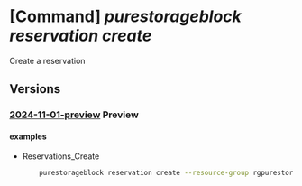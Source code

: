 # [Command] _purestorageblock reservation create_

Create a reservation

## Versions

### [2024-11-01-preview](/Resources/mgmt-plane/L3N1YnNjcmlwdGlvbnMve30vcmVzb3VyY2Vncm91cHMve30vcHJvdmlkZXJzL3B1cmVzdG9yYWdlLmJsb2NrL3Jlc2VydmF0aW9ucy97fQ==/2024-11-01-preview.xml) **Preview**

<!-- mgmt-plane /subscriptions/{}/resourcegroups/{}/providers/purestorage.block/reservations/{} 2024-11-01-preview -->

#### examples

- Reservations_Create
    ```bash
        purestorageblock reservation create --resource-group rgpurestorage --reservation-name storagePoolname --marketplace "{subscription-status:PendingFulfillmentStart,offer-details:{publisher-id:vejockfhoavaqjvhtwvctdnaefvw,offer-id:efojrbphbimq,plan-id:caj,plan-name:lvvzchm,term-unit:ose,term-id:ucyvzkedohfjazifxweylhnbcmeza}}" --user "{first-name:bucysqbbclhwxrzig,last-name:fnsvxlop,email-address:abc@example.com,upn:ekqbqgpdylggddusuiifrnjcwiefay,phone-number:jglihtgsacdxocc,company-details:{company-name:nrndfzmrakk,address:{address-line1:f,address-line2:gycfosmknj,city:qxzhxjoatyuajoljfkd,state:dnusygshfvmebpmcjsd,country:nuexbknolfphlfguyzq,postal-code:yjzqichkfffbdtcswzolmrl}}}" --tags "{key1110:euhfdmtfpucwurtu}" --location jynnbjysbc
    ```
